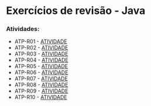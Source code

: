 <h1>Exercícios de revisão - Java</h1>
<h3>Atividades:</h3>
 
<ul>
  <li>ATP-R01 - <a target="_blank" href="https://docs.google.com/presentation/d/1_5l1sbMIcCcecfbe0KIqdhuuggyboJONEi9Ss-1z1BM/edit?usp=sharing">ATIVIDADE</a></li>
  <li>ATP-R02 - <a target="_blank" href="https://docs.google.com/presentation/d/1g0dMAuPwDqkZC_bob6m2UCzdy4vZalMrY9X2SW7cxHo/edit?usp=sharing">ATIVIDADE</a></li>
  <li>ATP-R03 - <a target="_blank" href="https://docs.google.com/presentation/d/1wJx_aokgMsJpqEGV2bEmvq6GO_O6MKn7gL_BrxWgn4E/edit?usp=sharing">ATIVIDADE</a></li>
  <li>ATP-R04 - <a target="_blank" href="https://docs.google.com/presentation/d/1W7MZnJefTLyw3IGqdnQG5At3lQ7xMphG9OzU-mmWCcM/edit?usp=sharing">ATIVIDADE</a></li>
  <li>ATP-R05 - <a target="_blank" href="https://docs.google.com/presentation/d/1TvDqs_Nf3dMIxhvubRP9m8OCBFBAozrKW8VYDon6BJo/edit?usp=sharing">ATIVIDADE</a></li>
  <li>ATP-R06 - <a target="_blank" href="https://docs.google.com/presentation/d/11t_3ooEQW_9nVypeqrX87CDoIbssoVbfc9Ix3jPbSeY/edit?usp=sharing">ATIVIDADE</a></li>
  <li>ATP-R07 - <a target="_blank" href="https://docs.google.com/presentation/d/1um2qcJYScQT8BDYF8NrHt01RCcr6NI_y4Nb6o1PhlUo/edit?usp=sharing">ATIVIDADE</a></li>
  <li>ATP-R08 - <a target="_blank" href="https://docs.google.com/presentation/d/1sdPJxlHiU2dnrqag9rr-o524GrfOAv5pQ4nZv4yLQiw/edit?usp=sharing">ATIVIDADE</a></li>
  <li>ATP-R09 - <a target="_blank" href="https://docs.google.com/presentation/d/1pFJtemX4I8w5exAuxzmQ6kNIc6B_itgfNflu2ulQ1-Q/edit?usp=sharing">ATIVIDADE</a></li>
  <li>ATP-R10 - <a target="_blank" href="https://docs.google.com/presentation/d/1e5_MPSbDydwwqOqkTRjpgmcxl8SCyI-AXmPRzO7MMTc/edit?usp=sharing">ATIVIDADE</a></li>
</ul>
